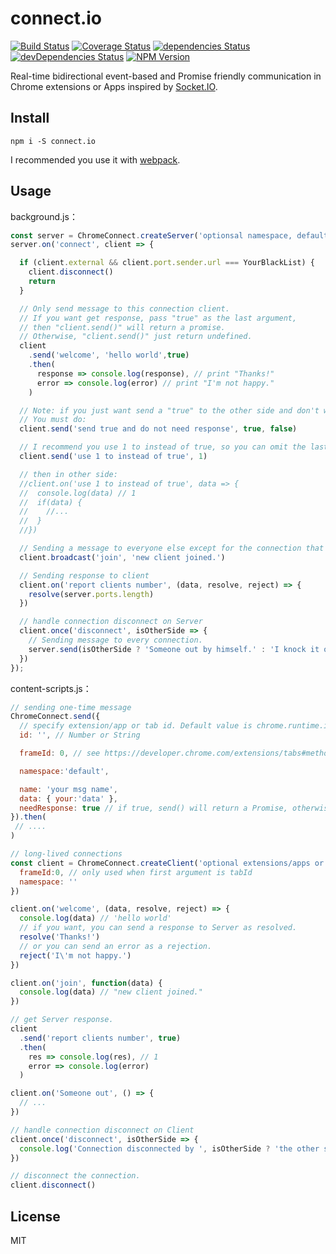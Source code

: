 # connect.io

[![Build Status](https://img.shields.io/travis/Selection-Translator/connect.io/master.svg?style=flat-square)](https://travis-ci.org/Selection-Translator/connect.io)
[![Coverage Status](https://img.shields.io/coveralls/Selection-Translator/connect.io/master.svg?style=flat-square)](https://coveralls.io/github/Selection-Translator/connect.io?branch=master)
[![dependencies Status](https://img.shields.io/david/Selection-Translator/connect.io.svg?style=flat-square)](https://david-dm.org/Selection-Translator/connect.io)
[![devDependencies Status](https://img.shields.io/david/dev/Selection-Translator/connect.io.svg?style=flat-square)](https://david-dm.org/Selection-Translator/connect.io#info=devDependencies)
[![NPM Version](https://img.shields.io/npm/v/connect.io.svg?style=flat-square)](https://www.npmjs.com/package/connect.io)

Real-time bidirectional event-based and Promise friendly communication in Chrome extensions or Apps inspired by [Socket.IO](http://socket.io/).

## Install

```
npm i -S connect.io
```

I recommended you use it with [webpack](http://webpack.github.io/).

## Usage

background.js：

```js
const server = ChromeConnect.createServer('optionsal namespace, default is "default"')
server.on('connect', client => {

  if (client.external && client.port.sender.url === YourBlackList) {
    client.disconnect()
    return
  }

  // Only send message to this connection client.
  // If you want get response, pass "true" as the last argument,
  // then "client.send()" will return a promise.
  // Otherwise, "client.send()" just return undefined.
  client
    .send('welcome', 'hello world',true)
    .then(
      response => console.log(response), // print "Thanks!"
      error => console.log(error) // print "I'm not happy."
    )

  // Note: if you just want send a "true" to the other side and don't want response,
  // You must do:
  client.send('send true and do not need response', true, false)

  // I recommend you use 1 to instead of true, so you can omit the last argument:
  client.send('use 1 to instead of true', 1)

  // then in other side:
  //client.on('use 1 to instead of true', data => {
  //  console.log(data) // 1
  //  if(data) {
  //    //...
  //  }
  //})

  // Sending a message to everyone else except for the connection that starts it.
  client.broadcast('join', 'new client joined.')

  // Sending response to client
  client.on('report clients number', (data, resolve, reject) => {
    resolve(server.ports.length)
  })

  // handle connection disconnect on Server
  client.once('disconnect', isOtherSide => {
    // Sending message to every connection.
    server.send(isOtherSide ? 'Someone out by himself.' : 'I knock it out.')
  })
});
```

content-scripts.js：

```js
// sending one-time message
ChromeConnect.send({
  // specify extension/app or tab id. Default value is chrome.runtime.id
  id: '', // Number or String

  frameId: 0, // see https://developer.chrome.com/extensions/tabs#method-connect

  namespace:'default',

  name: 'your msg name',
  data: { your:'data' },
  needResponse: true // if true, send() will return a Promise, otherwise it just return undefined.
}).then(
 // ....
)

// long-lived connections
const client = ChromeConnect.createClient('optional extensions/apps or tab id. default value is chrome.runtime.id',{
  frameId:0, // only used when first argument is tabId
  namespace: ''
})

client.on('welcome', (data, resolve, reject) => {
  console.log(data) // 'hello world'
  // if you want, you can send a response to Server as resolved.
  resolve('Thanks!')
  // or you can send an error as a rejection.
  reject('I\'m not happy.')
})

client.on('join', function(data) {
  console.log(data) // "new client joined."
})

// get Server response.
client
  .send('report clients number', true)
  .then(
    res => console.log(res), // 1
    error => console.log(error)
  )

client.on('Someone out', () => {
  // ...
})

// handle connection disconnect on Client
client.once('disconnect', isOtherSide => {
  console.log('Connection disconnected by ', isOtherSide ? 'the other side' : 'myself', '.')
})

// disconnect the connection.
client.disconnect()
```

## License

MIT
